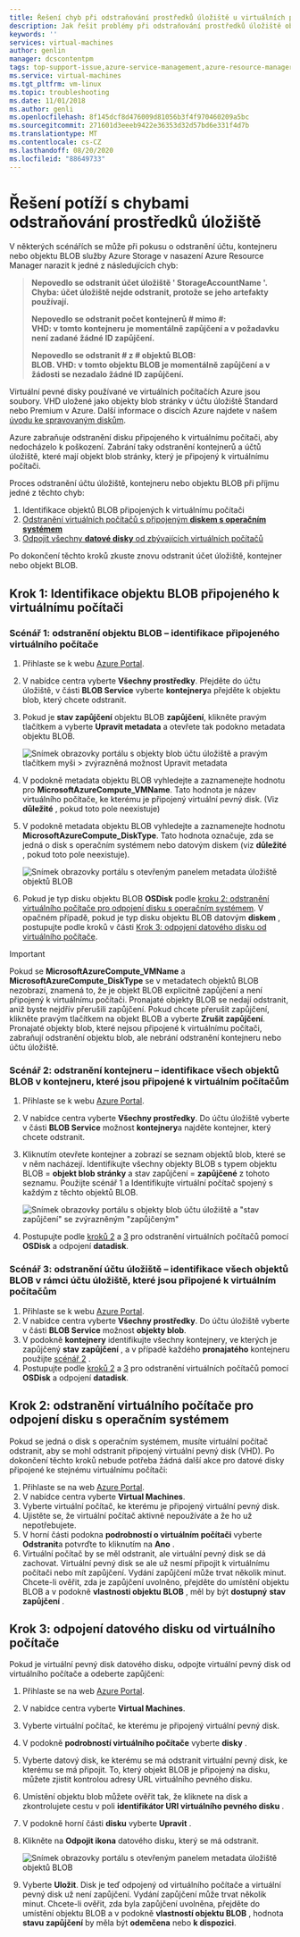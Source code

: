 ```yaml
---
title: Řešení chyb při odstraňování prostředků úložiště u virtuálních počítačů se systémem Linux v Azure | Microsoft Docs
description: Jak řešit problémy při odstraňování prostředků úložiště obsahujících připojené virtuální pevné disky.
keywords: ''
services: virtual-machines
author: genlin
manager: dcscontentpm
tags: top-support-issue,azure-service-management,azure-resource-manager
ms.service: virtual-machines
ms.tgt_pltfrm: vm-linux
ms.topic: troubleshooting
ms.date: 11/01/2018
ms.author: genli
ms.openlocfilehash: 8f145dcf8d476009d81056b3f4f970460209a5bc
ms.sourcegitcommit: 271601d3eeeb9422e36353d32d57bd6e331f4d7b
ms.translationtype: MT
ms.contentlocale: cs-CZ
ms.lasthandoff: 08/20/2020
ms.locfileid: "88649733"
---
```

# <a name="troubleshoot-storage-resource-deletion-errors"></a>Řešení potíží s chybami odstraňování prostředků úložiště

V některých scénářích se může při pokusu o odstranění účtu, kontejneru nebo objektu BLOB služby Azure Storage v nasazení Azure Resource Manager narazit k jedné z následujících chyb:

> **Nepovedlo se odstranit účet úložiště ' StorageAccountName '. Chyba: účet úložiště nejde odstranit, protože se jeho artefakty používají.**
> 
> **Nepovedlo se odstranit počet kontejnerů # mimo #: <br> VHD: v tomto kontejneru je momentálně zapůjčení a v požadavku není zadané žádné ID zapůjčení.**
> 
> **Nepovedlo se odstranit # z # objektů BLOB: <br> BLOB. VHD: v tomto objektu BLOB je momentálně zapůjčení a v žádosti se nezadalo žádné ID zapůjčení.**

Virtuální pevné disky používané ve virtuálních počítačích Azure jsou soubory. VHD uložené jako objekty blob stránky v účtu úložiště Standard nebo Premium v Azure. Další informace o discích Azure najdete v našem [úvodu ke spravovaným diskům](../managed-disks-overview.md).

Azure zabraňuje odstranění disku připojeného k virtuálnímu počítači, aby nedocházelo k poškození. Zabrání taky odstranění kontejnerů a účtů úložiště, které mají objekt blob stránky, který je připojený k virtuálnímu počítači. 

Proces odstranění účtu úložiště, kontejneru nebo objektu BLOB při příjmu jedné z těchto chyb: 
1. Identifikace objektů BLOB připojených k virtuálnímu počítači
2. [Odstranění virtuálních počítačů s připojeným **diskem s operačním systémem**](#step-2-delete-vm-to-detach-os-disk)
3. [Odpojit všechny **datové disky** od zbývajících virtuálních počítačů](#step-3-detach-data-disk-from-the-vm)

Po dokončení těchto kroků zkuste znovu odstranit účet úložiště, kontejner nebo objekt BLOB.

## <a name="step-1-identify-blob-attached-to-a-vm"></a>Krok 1: Identifikace objektu BLOB připojeného k virtuálnímu počítači

### <a name="scenario-1-deleting-a-blob--identify-attached-vm"></a>Scénář 1: odstranění objektu BLOB – identifikace připojeného virtuálního počítače
1. Přihlaste se k webu [Azure Portal](https://portal.azure.com).
2. V nabídce centra vyberte **Všechny prostředky**. Přejděte do účtu úložiště, v části **BLOB Service** vyberte **kontejnery**a přejděte k objektu blob, který chcete odstranit.
3. Pokud je **stav zapůjčení** objektu BLOB **zapůjčení**, klikněte pravým tlačítkem a vyberte **Upravit metadata** a otevřete tak podokno metadata objektu BLOB. 

    ![Snímek obrazovky portálu s objekty blob účtu úložiště a pravým tlačítkem myši > zvýrazněná možnost Upravit metadata](./media/troubleshoot-vhds/utd-edit-metadata-sm.png)

4. V podokně metadata objektu BLOB vyhledejte a zaznamenejte hodnotu pro **MicrosoftAzureCompute_VMName**. Tato hodnota je název virtuálního počítače, ke kterému je připojený virtuální pevný disk. (Viz **důležité** , pokud toto pole neexistuje)
5. V podokně metadata objektu BLOB vyhledejte a zaznamenejte hodnotu **MicrosoftAzureCompute_DiskType**. Tato hodnota označuje, zda se jedná o disk s operačním systémem nebo datovým diskem (viz **důležité** , pokud toto pole neexistuje). 

     ![Snímek obrazovky portálu s otevřeným panelem metadata úložiště objektů BLOB](./media/troubleshoot-vhds/utd-blob-metadata-sm.png)

6. Pokud je typ disku objektu BLOB **OSDisk** podle [kroku 2: odstranění virtuálního počítače pro odpojení disku s operačním systémem](#step-2-delete-vm-to-detach-os-disk). V opačném případě, pokud je typ disku objektu BLOB datovým **diskem** , postupujte podle kroků v části [Krok 3: odpojení datového disku od virtuálního počítače](#step-3-detach-data-disk-from-the-vm). 

> [!IMPORTANT]
> Pokud se **MicrosoftAzureCompute_VMName** a **MicrosoftAzureCompute_DiskType** se v metadatech objektů BLOB nezobrazí, znamená to, že je objekt BLOB explicitně zapůjčení a není připojený k virtuálnímu počítači. Pronajaté objekty BLOB se nedají odstranit, aniž byste nejdřív přerušili zapůjčení. Pokud chcete přerušit zapůjčení, klikněte pravým tlačítkem na objekt BLOB a vyberte **Zrušit zapůjčení**. Pronajaté objekty blob, které nejsou připojené k virtuálnímu počítači, zabraňují odstranění objektu blob, ale nebrání odstranění kontejneru nebo účtu úložiště.

### <a name="scenario-2-deleting-a-container---identify-all-blobs-within-container-that-are-attached-to-vms"></a>Scénář 2: odstranění kontejneru – identifikace všech objektů BLOB v kontejneru, které jsou připojené k virtuálním počítačům
1. Přihlaste se k webu [Azure Portal](https://portal.azure.com).
2. V nabídce centra vyberte **Všechny prostředky**. Do účtu úložiště vyberte v části **BLOB Service** možnost **kontejnery**a najděte kontejner, který chcete odstranit.
3. Kliknutím otevřete kontejner a zobrazí se seznam objektů blob, které se v něm nacházejí. Identifikujte všechny objekty BLOB s typem objektu BLOB = **objekt blob stránky** a stav zapůjčení = **zapůjčené** z tohoto seznamu. Použijte scénář 1 a Identifikujte virtuální počítač spojený s každým z těchto objektů BLOB.

    ![Snímek obrazovky portálu s objekty blob účtu úložiště a "stav zapůjčení" se zvýrazněným "zapůjčeným"](./media/troubleshoot-vhds/utd-disks-sm.png)

4. Postupujte podle [kroků 2](#step-2-delete-vm-to-detach-os-disk) a [3](#step-3-detach-data-disk-from-the-vm) pro odstranění virtuálních počítačů pomocí **OSDisk** a odpojení **datadisk**. 

### <a name="scenario-3-deleting-storage-account---identify-all-blobs-within-storage-account-that-are-attached-to-vms"></a>Scénář 3: odstranění účtu úložiště – identifikace všech objektů BLOB v rámci účtu úložiště, které jsou připojené k virtuálním počítačům
1. Přihlaste se k webu [Azure Portal](https://portal.azure.com).
2. V nabídce centra vyberte **Všechny prostředky**. Do účtu úložiště vyberte v části **BLOB Service** možnost **objekty blob**.
3. V podokně **kontejnery** identifikujte všechny kontejnery, ve kterých je zapůjčený **stav** **zapůjčení** , a v případě každého **pronajatého** kontejneru použijte [scénář 2](#scenario-2-deleting-a-container---identify-all-blobs-within-container-that-are-attached-to-vms) .
4. Postupujte podle [kroků 2](#step-2-delete-vm-to-detach-os-disk) a [3](#step-3-detach-data-disk-from-the-vm) pro odstranění virtuálních počítačů pomocí **OSDisk** a odpojení **datadisk**. 

## <a name="step-2-delete-vm-to-detach-os-disk"></a>Krok 2: odstranění virtuálního počítače pro odpojení disku s operačním systémem
Pokud se jedná o disk s operačním systémem, musíte virtuální počítač odstranit, aby se mohl odstranit připojený virtuální pevný disk (VHD). Po dokončení těchto kroků nebude potřeba žádná další akce pro datové disky připojené ke stejnému virtuálnímu počítači:

1. Přihlaste se na web [Azure Portal](https://portal.azure.com).
2. V nabídce centra vyberte **Virtual Machines**.
3. Vyberte virtuální počítač, ke kterému je připojený virtuální pevný disk.
4. Ujistěte se, že virtuální počítač aktivně nepoužíváte a že ho už nepotřebujete.
5. V horní části podokna **podrobností o virtuálním počítači** vyberte **Odstranit**a potvrďte to kliknutím na **Ano** .
6. Virtuální počítač by se měl odstranit, ale virtuální pevný disk se dá zachovat. Virtuální pevný disk se ale už nesmí připojit k virtuálnímu počítači nebo mít zapůjčení. Vydání zapůjčení může trvat několik minut. Chcete-li ověřit, zda je zapůjčení uvolněno, přejděte do umístění objektu BLOB a v podokně **vlastnosti objektu BLOB** , měl by být **dostupný** **stav zapůjčení** .

## <a name="step-3-detach-data-disk-from-the-vm"></a>Krok 3: odpojení datového disku od virtuálního počítače
Pokud je virtuální pevný disk datového disku, odpojte virtuální pevný disk od virtuálního počítače a odeberte zapůjčení:

1. Přihlaste se na web [Azure Portal](https://portal.azure.com).
2. V nabídce centra vyberte **Virtual Machines**.
3. Vyberte virtuální počítač, ke kterému je připojený virtuální pevný disk.
4. V podokně **podrobností virtuálního počítače** vyberte **disky** .
5. Vyberte datový disk, ke kterému se má odstranit virtuální pevný disk, ke kterému se má připojit. To, který objekt BLOB je připojený na disku, můžete zjistit kontrolou adresy URL virtuálního pevného disku.
6. Umístění objektu blob můžete ověřit tak, že kliknete na disk a zkontrolujete cestu v poli **identifikátor URI virtuálního pevného disku** .
7. V podokně horní části **disku** vyberte **Upravit** .
8. Klikněte na **Odpojit ikona** datového disku, který se má odstranit.

     ![Snímek obrazovky portálu s otevřeným panelem metadata úložiště objektů BLOB](./media/troubleshoot-vhds/utd-vm-disks-edit.png)

9. Vyberte **Uložit**. Disk je teď odpojený od virtuálního počítače a virtuální pevný disk už není zapůjčení. Vydání zapůjčení může trvat několik minut. Chcete-li ověřit, zda byla zapůjčení uvolněna, přejděte do umístění objektu BLOB a v podokně **vlastností objektu BLOB** , hodnota **stavu zapůjčení** by měla být **odemčena** nebo **k dispozici**.

[Storage deletion errors in Resource Manager deployment]: #storage-delete-errors-in-rm

